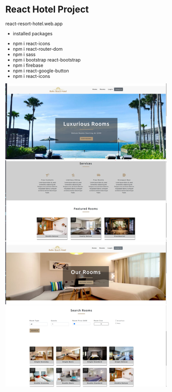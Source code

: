 # React Hotel Project
react-resort-hotel.web.app
- installed packages

* npm i react-icons
* npm i react-router-dom
* npm i sass
* npm i bootstrap react-bootstrap
* npm i firebase
* npm i react-google-button
* npm i react-icons

![screenshot](src/images/screenshot1.png)
![screenshot](src/images/screenshot2.png)
![screenshot](src/images/screenshot3.png)
![screenshot](src/images/screenshot4.png)
